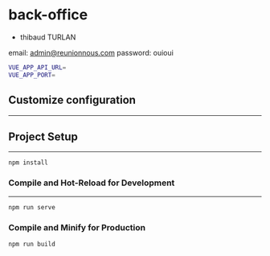 # back-office

- thibaud TURLAN

email: admin@reunionnous.com
password: ouioui

```bash
VUE_APP_API_URL=
VUE_APP_PORT=
```

## **Customize configuration**

---

## **Project Setup**

---

`npm install`

### **Compile and Hot-Reload for Development**

---

`npm run serve`

### **Compile and Minify for Production**

`npm run build`